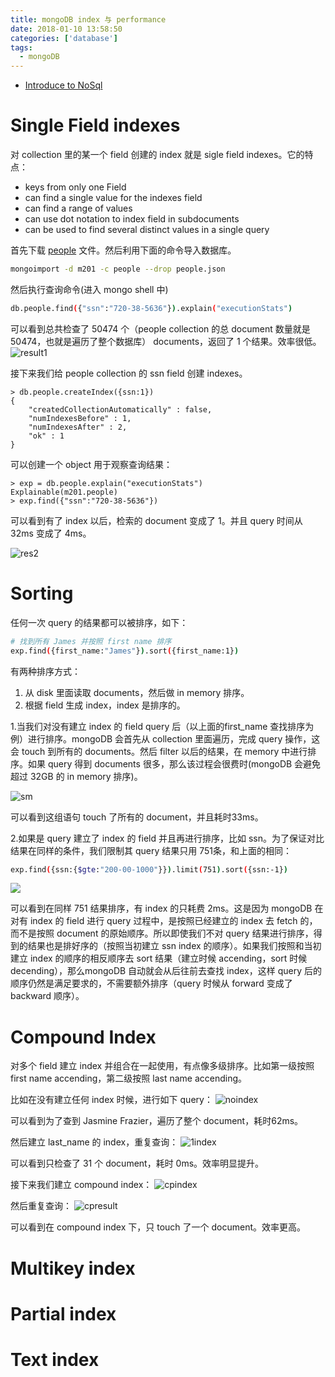 ```yaml
---
title: mongoDB index 与 performance
date: 2018-01-10 13:58:50
categories: ['database']
tags:
  - mongoDB
---
```

- [Introduce to NoSql](https://www.youtube.com/watch?v=qI_g07C_Q5I)

# Single Field indexes
对 collection 里的某一个 field 创建的 index 就是 sigle  field indexes。它的特点：
- keys from only one Field
- can find a single value for the indexes field
- can find a range of values
- can use dot notation to index field in subdocuments
- can be used to find several distinct values in a single query

首先下载 [people](https://university.mongodb.com/static/MongoDB_2018_M201_January/handouts/people.json) 文件。然后利用下面的命令导入数据库。
```bash
mongoimport -d m201 -c people --drop people.json
```

然后执行查询命令(进入 mongo shell 中)
```bash
db.people.find({"ssn":"720-38-5636"}).explain("executionStats")
```
可以看到总共检查了 50474 个（people collection 的总 document 数量就是 50474，也就是遍历了整个数据库） documents，返回了 1 个结果。效率很低。
![result1](result1.png)

接下来我们给 people collection 的 ssn field 创建 indexes。
```
> db.people.createIndex({ssn:1})
{
	"createdCollectionAutomatically" : false,
	"numIndexesBefore" : 1,
	"numIndexesAfter" : 2,
	"ok" : 1
}
```

可以创建一个 object 用于观察查询结果：
```
> exp = db.people.explain("executionStats")
Explainable(m201.people)
> exp.find({"ssn":"720-38-5636"})
```

可以看到有了 index 以后，检索的 document 变成了 1。并且 query 时间从 32ms 变成了 4ms。

![res2](result2.png)

# Sorting
任何一次 query 的结果都可以被排序，如下：
```bash
# 找到所有 James 并按照 first name 排序
exp.find({first_name:"James"}).sort({first_name:1})
```

有两种排序方式：
1. 从 disk 里面读取 documents，然后做 in memory 排序。
2. 根据 field 生成 index，index 是排序的。

1.当我们对没有建立 index 的 field query 后（以上面的first_name 查找排序为例）进行排序。mongoDB 会首先从 collection 里面遍历，完成 query 操作，这会 touch 到所有的 documents。然后 filter 以后的结果，在 memory 中进行排序。如果 query 得到 documents 很多，那么该过程会很费时(mongoDB 会避免超过 32GB 的 in memory 排序)。

![sm](sort-in-memory.png)

可以看到这组语句 touch 了所有的 document，并且耗时33ms。

2.如果是 query 建立了 index 的 field 并且再进行排序，比如 ssn。为了保证对比结果在同样的条件，我们限制其 query 结果只用 751条，和上面的相同：
```bash
exp.find({ssn:{$gte:"200-00-1000"}}).limit(751).sort({ssn:-1})
```

![](sort-index.png)

可以看到在同样 751 结果排序，有 index 的只耗费 2ms。这是因为 mongoDB 在对有 index 的 field 进行 query 过程中，是按照已经建立的 index 去 fetch 的，而不是按照 document 的原始顺序。所以即使我们不对 query 结果进行排序，得到的结果也是排好序的（按照当初建立 ssn index 的顺序）。如果我们按照和当初建立 index 的顺序的相反顺序去 sort 结果（建立时候 accending，sort 时候 decending），那么mongoDB 自动就会从后往前去查找 index，这样 query 后的顺序仍然是满足要求的，不需要额外排序（query 时候从 forward 变成了 backward 顺序）。

# Compound Index
对多个 field 建立 index 并组合在一起使用，有点像多级排序。比如第一级按照 first name accending，第二级按照 last name accending。

比如在没有建立任何 index 时候，进行如下 query：
![noindex](noindex.png)

可以看到为了查到 Jasmine Frazier，遍历了整个 document，耗时62ms。

然后建立 last_name 的 index，重复查询：
![1index](1index.png)

可以看到只检查了 31 个 document，耗时 0ms。效率明显提升。

接下来我们建立 compound index：
![cpindex](cpindex.png)

然后重复查询：
![cpresult](cpresult.png)

可以看到在 compound index 下，只 touch 了一个 document。效率更高。

# Multikey index
# Partial index
# Text index
